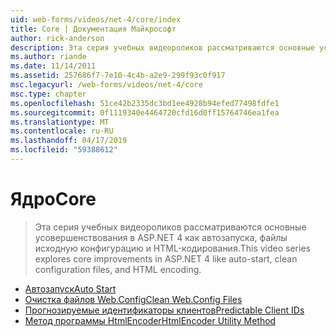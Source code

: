 ```yaml
---
uid: web-forms/videos/net-4/core/index
title: Core | Документация Майкрософт
author: rick-anderson
description: Эта серия учебных видеороликов рассматриваются основные усовершенствования в ASP.NET 4 как автозапуска, файлы исходную конфигурацию и HTML-кодирования.
ms.author: riande
ms.date: 11/14/2011
ms.assetid: 257686f7-7e10-4c4b-a2e9-299f93c0f917
msc.legacyurl: /web-forms/videos/net-4/core
msc.type: chapter
ms.openlocfilehash: 51ce42b2335dc3bd1ee4928b94efed77498fdfe1
ms.sourcegitcommit: 0f1119340e4464720cfd16d0ff15764746ea1fea
ms.translationtype: MT
ms.contentlocale: ru-RU
ms.lasthandoff: 04/17/2019
ms.locfileid: "59388612"
---
```

# <a name="core"></a><span data-ttu-id="c7b4e-103">Ядро</span><span class="sxs-lookup"><span data-stu-id="c7b4e-103">Core</span></span>

> <span data-ttu-id="c7b4e-104">Эта серия учебных видеороликов рассматриваются основные усовершенствования в ASP.NET 4 как автозапуска, файлы исходную конфигурацию и HTML-кодирования.</span><span class="sxs-lookup"><span data-stu-id="c7b4e-104">This video series explores core improvements in ASP.NET 4 like auto-start, clean configuration files, and HTML encoding.</span></span>


- [<span data-ttu-id="c7b4e-105">Автозапуск</span><span class="sxs-lookup"><span data-stu-id="c7b4e-105">Auto Start</span></span>](aspnet-4-quick-hit-auto-start.md)
- [<span data-ttu-id="c7b4e-106">Очистка файлов Web.Config</span><span class="sxs-lookup"><span data-stu-id="c7b4e-106">Clean Web.Config Files</span></span>](aspnet-4-quick-hit-clean-webconfig-files.md)
- [<span data-ttu-id="c7b4e-107">Прогнозируемые идентификаторы клиентов</span><span class="sxs-lookup"><span data-stu-id="c7b4e-107">Predictable Client IDs</span></span>](aspnet-4-quick-hit-predictable-client-ids.md)
- [<span data-ttu-id="c7b4e-108">Метод программы HtmlEncoder</span><span class="sxs-lookup"><span data-stu-id="c7b4e-108">HtmlEncoder Utility Method</span></span>](aspnet-4-quick-hit-the-htmlencoder-utility-method.md)

